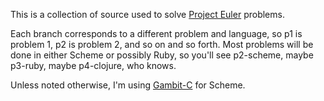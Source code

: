 This is a collection of source used to solve [Project Euler] problems.

Each branch corresponds to a different problem and language, so p1 is
problem 1, p2 is problem 2, and so on and so forth. Most problems will
be done in either Scheme or possibly Ruby, so you'll see p2-scheme,
maybe p3-ruby, maybe p4-clojure, who knows.

Unless noted otherwise, I'm using [Gambit-C] for Scheme.

[Project Euler]: http://projecteuler.net
[Gambit-C]: http://dynamo.iro.umontreal.ca/~gambit/
